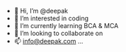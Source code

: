 - 👋 Hi, I’m @deepak
- 👀 I’m interested in coding
- 🌱 I’m currently learning BCA & MCA
- 💞️ I’m looking to collaborate on 
- 📫 info@deepak.com ...

<!---
hello-harshvardhan/hello-harshvardhan is a ✨ special ✨ repository because its `README.md` (this file) appears on your GitHub profile.
You can click the Preview link to take a look at your changes.
--->
